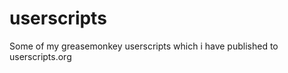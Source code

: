 userscripts
===========

Some of my greasemonkey userscripts which i have published to userscripts.org
